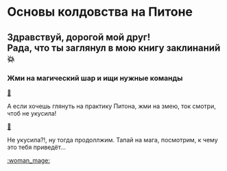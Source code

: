 # Основы колдовства на Питоне

## Здравствуй, дорогой мой друг! <br> Рада, что ты заглянул в мою книгу заклинаний :boom: 

### Жми на магический шар и ищи нужные команды

[:crystal_ball:](команды.txt "Ахалай-махалай!")

А если хочешь глянуть на практику Питона, жми на змею, ток смотри, чтоб не укусила!

[:snake:](https://github.com/Barbara-S5/Python/blob/main/first%20lessons%20of%20python.py "S-s-s")

Не укусила?!, ну тогда продоллжим. Тапай на мага, посмотрим, к чему это тебя приведёт...

[:woman_mage:](https://github.com/Barbara-S5/Python/blob/main/second%20topic%20of%20python.py)
